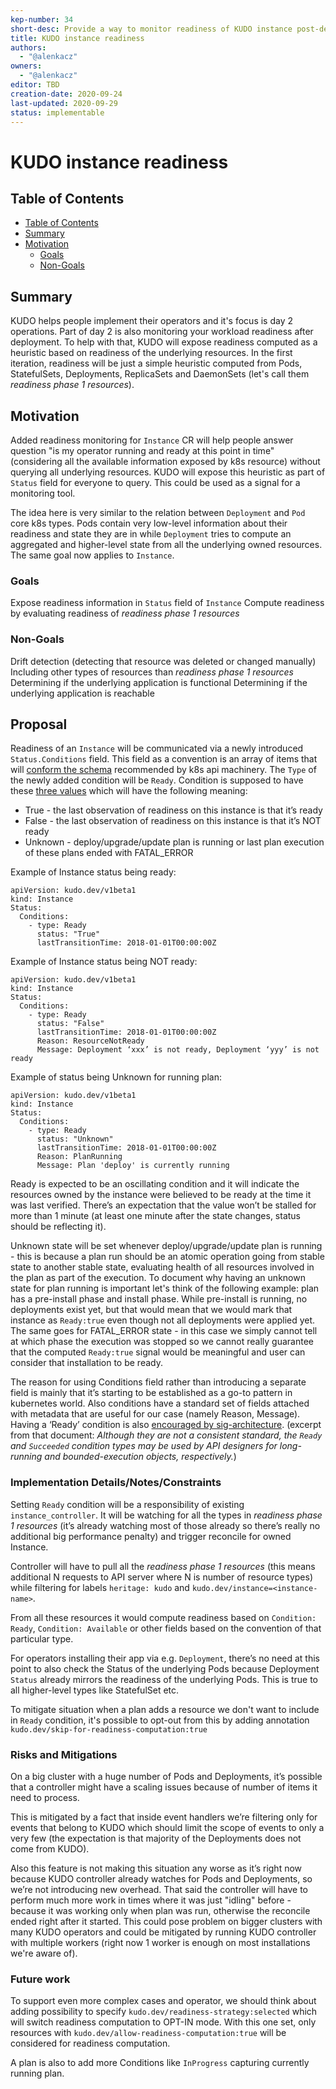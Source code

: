 ```yaml
---
kep-number: 34
short-desc: Provide a way to monitor readiness of KUDO instance post-deployment
title: KUDO instance readiness
authors:
  - "@alenkacz"
owners:
  - "@alenkacz"
editor: TBD
creation-date: 2020-09-24
last-updated: 2020-09-29
status: implementable
---
```


# KUDO instance readiness

## Table of Contents

* [Table of Contents](#table-of-contents)
* [Summary](#summary)
* [Motivation](#motivation)
    * [Goals](#goals)
    * [Non-Goals](#non-goals)

## Summary

KUDO helps people implement their operators and it's focus is day 2 operations. Part of day 2 is also monitoring your workload readiness after deployment. To help with that, KUDO will expose readiness computed as a heuristic based on readiness of the underlying resources. In the first iteration, readiness will be just a simple heuristic computed from Pods, StatefulSets, Deployments, ReplicaSets and DaemonSets (let's call them *readiness phase 1 resources*).

## Motivation

Added readiness monitoring for `Instance` CR will help people answer question "is my operator running and ready at this point in time" (considering all the available information exposed by k8s resource) without querying all underlying resources. KUDO will expose this heuristic as part of `Status` field for everyone to query. This could be used as a signal for a monitoring tool.

The idea here is very similar to the relation between `Deployment` and `Pod` core k8s types. Pods contain very low-level information about their readiness and state they are in while `Deployment` tries to compute an aggregated and higher-level state from all the underlying owned resources. The same goal now applies to `Instance`.

### Goals

Expose readiness information in `Status` field of `Instance`
Compute readiness by evaluating readiness of *readiness phase 1 resources*

### Non-Goals

Drift detection (detecting that resource was deleted or changed manually)
Including other types of resources than *readiness phase 1 resources*
Determining if the underlying application is functional
Determining if the underlying application is reachable

## Proposal

Readiness of an `Instance` will be communicated via a newly introduced `Status.Conditions` field. This field as a convention is an array of items that will [conform the schema](https://github.com/kubernetes/kubernetes/blob/master/staging/src/k8s.io/apimachinery/pkg/apis/meta/v1/types.go#L1367) recommended by k8s api machinery. The `Type` of the newly added condition will be `Ready`. Condition is supposed to have these [three values](https://github.com/kubernetes/kubernetes/blob/master/staging/src/k8s.io/apimachinery/pkg/apis/meta/v1/types.go#L1288-L1298) which will have the following meaning:
- True - the last observation of readiness on this instance is that it’s ready
- False - the last observation of readiness on this instance is that it’s NOT ready
- Unknown - deploy/upgrade/update plan is running or last plan execution of these plans ended with FATAL_ERROR

Example of Instance status being ready:
```
apiVersion: kudo.dev/v1beta1
kind: Instance
Status:
  Conditions:
    - type: Ready                     
      status: "True"
      lastTransitionTime: 2018-01-01T00:00:00Z
```

Example of Instance status being NOT ready:
```
apiVersion: kudo.dev/v1beta1
kind: Instance
Status:
  Conditions:
    - type: Ready                     
      status: "False"
      lastTransitionTime: 2018-01-01T00:00:00Z
      Reason: ResourceNotReady
      Message: Deployment ‘xxx’ is not ready, Deployment ‘yyy’ is not ready
```

Example of status being Unknown for running plan:
```
apiVersion: kudo.dev/v1beta1
kind: Instance
Status:
  Conditions:
    - type: Ready                     
      status: "Unknown"
      lastTransitionTime: 2018-01-01T00:00:00Z
      Reason: PlanRunning
      Message: Plan 'deploy' is currently running
```

Ready is expected to be an oscillating condition and it will indicate the resources owned by the instance were believed to be ready at the time it was last verified. There’s an expectation that the value won’t be stalled for more than 1 minute (at least one minute after the state changes, status should be reflecting it).

Unknown state will be set whenever deploy/upgrade/update plan is running - this is because a plan run should be an atomic operation going from stable state to another stable state, evaluating health of all resources involved in the plan as part of the execution. To document why having an unknown state for plan running is important let's think of the following example: plan has a pre-install phase and install phase. While pre-install is running, no deployments exist yet, but that would mean that we would mark that instance as `Ready:true` even though not all deployments were applied yet. The same goes for FATAL_ERROR state - in this case we simply cannot tell at which phase the execution was stopped so we cannot really guarantee that the computed `Ready:true` signal would be meaningful and user can consider that installation to be ready. 

The reason for using Conditions field rather than introducing a separate field is mainly that it’s starting to be established as a go-to pattern in kubernetes world. Also conditions have a standard set of fields attached with metadata that are useful for our case (namely Reason, Message). Having a ‘Ready’ condition is also [encouraged by sig-architecture](https://github.com/kubernetes/community/pull/4521/files). (excerpt from that document: *Although they are not a consistent standard, the `Ready` and `Succeeded` condition types may be used by API designers for long-running and bounded-execution objects, respectively.*)

### Implementation Details/Notes/Constraints

Setting `Ready` condition will be a responsibility of existing  `instance_controller`. It will be watching for all the types in *readiness phase 1 resources* (it’s already watching most of those already so there’s really no additional big performance penalty) and trigger reconcile for owned Instance.

Controller will have to pull all the *readiness phase 1 resources* (this means additional N requests to API server where N is number of resource types) while filtering for labels `heritage: kudo` and `kudo.dev/instance=<instance-name>`. 

From all these resources it would compute readiness based on `Condition: Ready`, `Condition: Available` or other fields based on the convention of that particular type.

For operators installing their app via e.g. `Deployment`, there’s no need at this point to also check the Status of the underlying Pods because Deployment `Status` already mirrors the readiness of the underlying Pods. This is true to all higher-level types like StatefulSet etc.

To mitigate situation when a plan adds a resource we don't want to include in `Ready` condition, it's possible to opt-out from this by adding annotation `kudo.dev/skip-for-readiness-computation:true`

### Risks and Mitigations

On a big cluster with a huge number of Pods and Deployments, it’s possible that a controller might have a scaling issues because of number of items it need to process.

This is mitigated by a fact that inside event handlers we’re filtering only for events that belong to KUDO which should limit the scope of events to only a very few (the expectation is that majority of the Deployments does not come from KUDO).

Also this feature is not making this situation any worse as it’s right now because KUDO controller already watches for Pods and Deployments, so we’re not introducing new overhead. That said the controller will have to perform much more work in times where it was just "idling" before - because it was working only when plan was run, otherwise the reconcile ended right after it started. This could pose problem on bigger clusters with many KUDO operators and could be mitigated by running KUDO controller with multiple workers (right now 1 worker is enough on most installations we're aware of).

### Future work

To support even more complex cases and operator, we should think about adding possibility to specify `kudo.dev/readiness-strategy:selected` which will switch readiness computation to OPT-IN mode. With this one set, only resources with `kudo.dev/allow-readiness-computation:true` will be considered for readiness computation.

A plan is also to add more Conditions like `InProgress` capturing currently running plan.